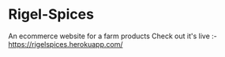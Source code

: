 # Rigel-Spices
An ecommerce website for a farm products
Check out it's live :- https://rigelspices.herokuapp.com/
